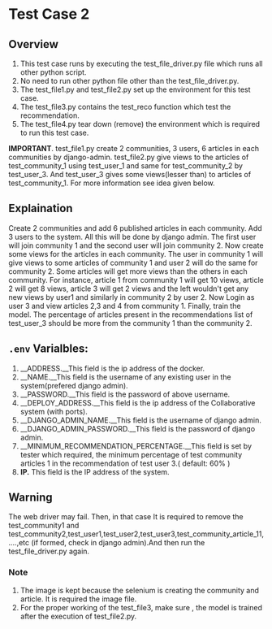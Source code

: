 # Test Case 2

## Overview
1. This test case runs by executing the test_file_driver.py file which runs all other python script.
2. No need to run other python file other than the test_file_driver.py.
3. The test_file1.py and test_file2.py set up the environment for this test case.
4. The test_file3.py contains the test_reco function which test the recommendation.
5. The test_file4.py tear down (remove) the environment which is required to run this test case.

__IMPORTANT__. test_file1.py create 2 communities, 3 users, 6 articles in each communities by django-admin.
test_file2.py give views to the articles of test_community_1 using test_user_1 and same for test_community_2 by test_user_3.
And test_user_3 gives some views(lesser than) to articles of test_community_1. For more information see idea given below.

## Explaination 
Create 2 communities and add 6 published articles in each community. Add 3
users to the system. All this will be done by django admin. The first user will join
community 1 and the second user will join community 2. Now create some views
for the articles in each community. The user in community 1 will give views to
some articles of community 1 and user 2 will do the same for community 2. Some
articles will get more views than the others in each community. For instance,
article 1 from community 1 will get 10 views, article 2 will get 8 views, article 3
will get 2 views and the left wouldn't get any new views by user1 and similarly in
community 2 by user 2. Now Login as user 3 and view articles 2,3 and 4 from
community 1. Finally, train the model.
The percentage of articles present in the recommendations list of test_user_3 should be more from the community 1 
than the  community 2.

## `.env` Varialbles:

1. __ADDRESS.__This field is the ip address of the docker.
2. __NAME.__This field is the username of any existing user in the system(prefered django admin).
3. __PASSWORD.__This field is the password of above username.
4. __DEPLOY_ADDRESS.__This field is the ip address of the Collaborative system (with ports).
5. __DJANGO_ADMIN_NAME.__This field is the username of django admin.
6. __DJANGO_ADMIN_PASSWORD.__This field is the password of django admin.
7. __MINIMUM_RECOMMENDATION_PERCENTAGE.__This field is set by tester which required, the minimum percentage of test community articles 1 in the recommendation of test user 3.( default: 60% )
8. __IP.__ This field is the IP address of the system.


## Warning
The web driver may fail. Then, in that case It is required to remove the test_community1 and test_community2,test_user1,test_user2,test_user3,test_community_article_11,....,etc (if formed, check in django admin).And then run the test_file_driver.py again.

### Note 
1. The image is kept because the selenium is creating the community and article. It is required the image file.
2. For the proper working of the test_file3, make sure , the model is trained after the execution of test_file2.py. 
